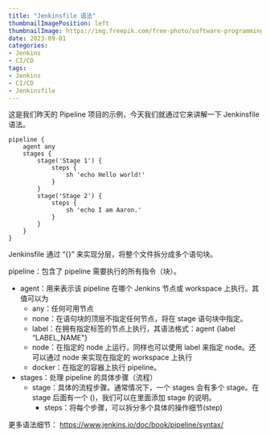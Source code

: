```yaml
---
title: "Jenkinsfile 语法"
thumbnailImagePosition: left
thumbnailImage: https://img.freepik.com/free-photo/software-programming-web-development-concept_53876-176752.jpg
date: 2023-09-01
categories:
- Jenkins
- CI/CD
tags:
- Jenkins
- CI/CD
- Jenkinsfile
---
```


这是我们昨天的 Pipeline 项目的示例，今天我们就通过它来讲解一下 Jenkinsfile 语法。

<!--more-->

```shell
pipeline {
    agent any 
    stages {
        stage('Stage 1') {
            steps {
                sh 'echo Hello world!' 
            }
        }
        stage('Stage 2') {
            steps {
                sh 'echo I am Aaron.' 
            }
        }
    }
}
```

Jenkinsfile 通过 “{}” 来实现分层，将整个文件拆分成多个语句块。

pipeline：包含了 pipeline 需要执行的所有指令（块）。
- agent：用来表示该 pipeline 在哪个 Jenkins 节点或 workspace 上执行。其值可以为
  - any：任何可用节点
  - none：在语句块的顶层不指定任何节点，将在 stage 语句块中指定。
  - label：在拥有指定标签的节点上执行，其语法格式：agent {label “LABEL_NAME"}
  - node：在指定的 node 上运行，同样也可以使用 label 来指定 node。还可以通过 node 来实现在指定的 workspace 上执行
  - docker：在指定的容器上执行 pipeline。
- stages：处理 pipeline 的具体步骤（流程）
  - stage：具体的流程步骤。通常情况下，一个 stages 会有多个 stage。在 stage 后面有一个 ()，我们可以在里面添加 stage 的说明。
    - steps：将每个步骤，可以拆分多个具体的操作细节(step)

更多语法细节：
https://www.jenkins.io/doc/book/pipeline/syntax/